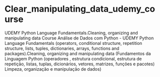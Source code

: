 # Clear_manipulating_data_udemy_course
 UDEMY Python Language Fundamentals.Cleaning, organizing and manipulating data
Course Análise de Dados com Python - UDEMY
Python Language Fundamentals (operators, conditional structure, repetition structure, lists, tuples, dictionaries, arrays, functions and packages).Cleaning, organizing and manipulating data
(Fundamentos da Linguagem Python (operadores , estrutura condicional, estrutura de repetição, listas, tuplas, dicionários, vetores, matrizes, funções e pacotes)
Limpeza, organização e manipulação de dados)
